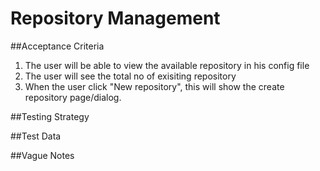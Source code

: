 # Repository Management

##Acceptance Criteria
1. The user will be able to view the available repository in his config file
2. The user will see the total no of exisiting repository
3. When the user click "New repository", this will show the create repository page/dialog.

##Testing Strategy

##Test Data

##Vague Notes